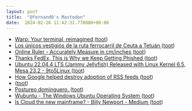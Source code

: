 ```yaml
---
layout: post
title:  "@fernand0's Mastodon"
date:  2024-02-26 11:42:32.778000+00:00
---
```

*  [Warp: Your terminal, reimagined ](https://www.warp.dev) ([toot](https://mastodon.social/@fernand0/111997599926181158))
*  [Los únicos vestigios de la ruta ferrocarril de Ceuta a Tetuán ](https://elfarodeceuta.es/unicos-vestigios-ruta-ferrocarril-ceuta-tetua) ([toot](https://mastodon.social/@fernand0/111997208922453037))
*  [Online Ruler - Accurately Measure in cm/inches ](https://onlinerulers.com) ([toot](https://mastodon.social/@fernand0/111997091465742975))
*  [Thanks FedEx, This is Why we Keep Getting Phished ](https://www.troyhunt.com/thanks-fedex-this-is-why-we-keep-getting-phished) ([toot](https://mastodon.social/@fernand0/111995509820013981))
*  [Ubuntu 22.04.4 LTS (Jammy Jellyfish) Released with Linux Kernel 6.5, Mesa 23.2 - 9to5Linux  ](https://9to5linux.com/ubuntu-22-04-4-lts-jammy-jellyfish-released-with-linux-kernel-6-5-mesa-23-2) ([toot](https://mastodon.social/@fernand0/111993501210269562))
*  [How Google helped destroy adoption of RSS feeds ](https://openrss.org/blog/how-google-helped-destroy-adoption-of-rss-feed) ([toot](https://mastodon.social/@fernand0/111993322709750762))
*  [ ](https://mastodon.social/@Xucaen) ([toot](https://mastodon.social/@fernand0/111993170402680201))
*  [Postureo dominguero. ](https://avecesunafoto.wordpress.com/2024/02/25/postureo-dominguero) ([toot](https://mastodon.social/@fernand0/111993083057487387))
*  [Wubuntu - The Windows Ubuntu Operating System ](https://www.wubuntu.org) ([toot](https://mastodon.social/@fernand0/111993045906893721))
*  [Is Cloud the new mainframe? - Billy Newport - Medium ](https://medium.com/@billynewport/is-cloud-the-new-mainframe-e43133cac15) ([toot](https://mastodon.social/@fernand0/111992793962139654))
